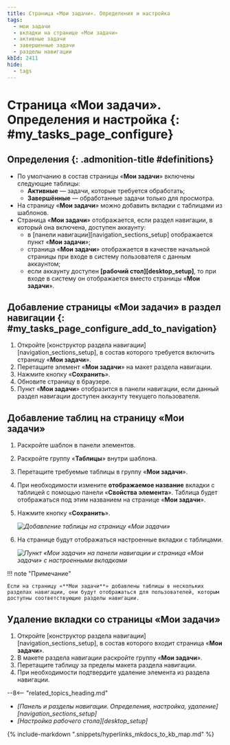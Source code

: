 ```yaml
---
title: Страница «Мои задачи». Определения и настройка
tags:
  - мои задачи
  - вкладки на странице «Мои задачи»
  - активные задачи
  - завершенные задачи
  - разделы навигации
kbId: 2411
hide:
  - tags
---
```


# Страница «Мои задачи». Определения и настройка {: #my_tasks_page_configure}

<div class="admonition question" markdown="block">

## Определения {: .admonition-title #definitions}

* По умолчанию в состав страницы «**Мои задачи**» включены следующие таблицы:
    - **Активные** — задачи, которые требуется обработать;
    - **Завершённые** — обработанные задачи только для просмотра.
* На страницу «**Мои задачи**» можно добавить вкладки с таблицами из шаблонов.
* Страница «**Мои задачи**» отображается, если раздел навигации, в который она включена, доступен аккаунту:
    - в [панели навигации][navigation_sections_setup] отображается пункт «**Мои задачи**»;
    - страница «**Мои задачи**» отображается в качестве начальной страницы при входе в систему пользователя с данным аккаунтом;
    - если аккаунту доступен **[рабочий стол][desktop_setup]**, то при входе в систему он отображается вместо страницы «**Мои задачи**».

</div>

## Добавление страницы «Мои задачи» в раздел навигации {: #my_tasks_page_configure_add_to_navigation}

1. Откройте [конструктор раздела навигации][navigation_sections_setup], в состав которого требуется включить страницу «**Мои задачи**».
2. Перетащите элемент «**Мои задачи**» на макет раздела навигации.
3. Нажмите кнопку «**Сохранить**».
4. Обновите страницу в браузере.
5. Пункт «**Мои задачи**» отобразится в панели навигации, если данный раздел навигации доступен аккаунту текущего пользователя.

## Добавление таблиц на страницу «Мои задачи»

1. Раскройте шаблон в панели элементов.
2. Раскройте группу «**Таблицы**» внутри шаблона.
3. Перетащите требуемые таблицы в группу «**Мои задачи**».
4. При необходимости измените **отображаемое название** вкладки с таблицей с помощью панели «**Свойства элемента**». Таблица будет отображаться под этим названием на странице «**Мои задачи**».
5. Нажмите кнопку «**Сохранить**».

    _![Добавление таблицы на страницу «Мои задачи»](my_tasks_add_table.png)_

6. На странице будут отображаться настроенные вкладки с таблицами.

    _![Пункт «Мои задачи» на панели навигации и страница «Мои задачи» с настроенными вкладками](my_tasks_page_with_custom_tabs.png)_

!!! note "Примечание"

    Если на страницу «**Мои задачи**» добавлены таблицы в нескольких разделах навигации, они будут отображаться для пользователей, которым доступны соответствующие разделы навигации.

## Удаление вкладки со страницы «Мои задачи»

1. Откройте [конструктор раздела навигации][navigation_sections_setup], в состав которого входит страница «**Мои задачи**».
2. В макете раздела навигации раскройте группу «**Мои задачи**».
3. Перетащите таблицу за пределы макета раздела навигации.
4. При необходимости подтвердите удаление элемента из раздела навигации.

<div class="relatedTopics" markdown="block">

--8<-- "related_topics_heading.md"

- _[Панель и разделы навигации. Определения, настройка, удаление][navigation_sections_setup]_
- _[Настройка рабочего стола][desktop_setup]_

</div>

{%
include-markdown ".snippets/hyperlinks_mkdocs_to_kb_map.md"
%}
